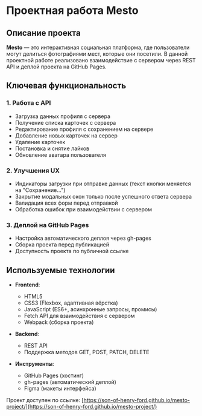 # Проектная работа Mesto

## Описание проекта
**Mesto** — это интерактивная социальная платформа, где пользователи могут делиться фотографиями мест, которые они посетили. В данной проектной работе реализовано взаимодействие с сервером через REST API и деплой проекта на GitHub Pages.

## Ключевая функциональность
### 1. Работа с API
- Загрузка данных профиля с сервера
- Получение списка карточек с сервера
- Редактирование профиля с сохранением на сервере
- Добавление новых карточек на сервер
- Удаление карточек
- Постановка и снятие лайков
- Обновление аватара пользователя

### 2. Улучшения UX
- Индикаторы загрузки при отправке данных (текст кнопки меняется на "Сохранение...")
- Закрытие модальных окон только после успешного ответа сервера
- Валидация всех форм перед отправкой
- Обработка ошибок при взаимодействии с сервером

### 3. Деплой на GitHub Pages
- Настройка автоматического деплоя через gh-pages
- Сборка проекта перед публикацией
- Доступность проекта по публичной ссылке

## Используемые технологии
- **Frontend**:
  - HTML5 
  - CSS3 (Flexbox, адаптивная вёрстка)
  - JavaScript (ES6+, асинхронные запросы, промисы)
  - Fetch API для взаимодействия с сервером
  - Webpack (сборка проекта)

- **Backend**:
  - REST API
  - Поддержка методов GET, POST, PATCH, DELETE

- **Инструменты**:
  - GitHub Pages (хостинг)
  - gh-pages (автоматический деплой)
  - Figma (макеты интерфейса)


Проект доступен по ссылке: [https://son-of-henry-ford.github.io/mesto-project/](https://son-of-henry-ford.github.io/mesto-project/)

